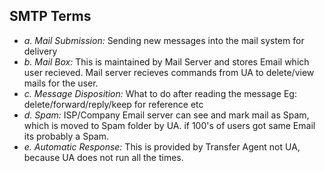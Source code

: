 ## SMTP Terms
- *a. Mail Submission:* Sending new messages into the mail system for delivery
- *b. Mail Box:* This is maintained by Mail Server and stores Email which user recieved. Mail server recieves commands from UA to delete/view mails for the user.
- *c. Message Disposition:* What to do after reading the message Eg: delete/forward/reply/keep for reference etc
- *d. Spam:* ISP/Company Email server can see and mark mail as Spam, which is moved to Spam folder by UA. if 100's of users got same Email its probably a Spam.
- *e. Automatic Response:* This is provided by Transfer Agent not UA, because UA does not run all the times.
